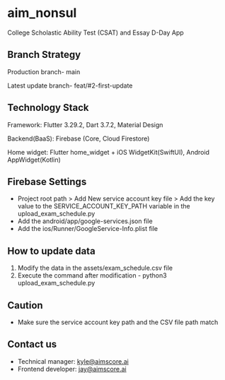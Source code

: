 # aim_nonsul
College Scholastic Ability Test (CSAT) and Essay D-Day App

## Branch Strategy
Production branch- main

Latest update branch- feat/#2-first-update

## Technology Stack
Framework: Flutter 3.29.2, Dart 3.7.2, Material Design

Backend(BaaS): Firebase (Core, Cloud Firestore)

Home widget: Flutter home_widget + iOS WidgetKit(SwiftUI), Android AppWidget(Kotlin)

## Firebase Settings
- Project root path > Add New service account key file > Add the key value to the SERVICE_ACCOUNT_KEY_PATH variable in the upload_exam_schedule.py
- Add the android/app/google-services.json file
- Add the ios/Runner/GoogleService-Info.plist file

## How to update data
1. Modify the data in the assets/exam_schedule.csv file
2. Execute the command after modification - python3 upload_exam_schedule.py

## Caution
- Make sure the service account key path and the CSV file path match

## Contact us
- Technical manager: kyle@aimscore.ai
- Frontend developer: jay@aimscore.ai
